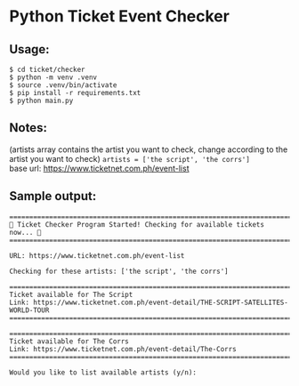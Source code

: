 # Python Ticket Event Checker

## Usage:
```
$ cd ticket/checker
$ python -m venv .venv
$ source .venv/bin/activate
$ pip install -r requirements.txt
$ python main.py
```


## Notes:

(artists array contains the artist you want to check, change according to the artist you want to check)
`artists = ['the script', 'the corrs']`  
base url: https://www.ticketnet.com.ph/event-list



## Sample output:
```
====================================================================================
🎫 Ticket Checker Program Started! Checking for available tickets now... 🎫
====================================================================================

URL: https://www.ticketnet.com.ph/event-list

Checking for these artists: ['the script', 'the corrs']

====================================================================================
Ticket available for The Script
Link: https://www.ticketnet.com.ph/event-detail/THE-SCRIPT-SATELLITES-WORLD-TOUR
====================================================================================

====================================================================================
Ticket available for The Corrs
Link: https://www.ticketnet.com.ph/event-detail/The-Corrs
====================================================================================

Would you like to list available artists (y/n): 
```
